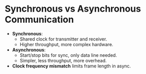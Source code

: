 # Synchronous vs Asynchronous Communication

- **Synchronous**:  
  - Shared clock for transmitter and receiver.
  - Higher throughput, more complex hardware.
- **Asynchronous**:  
  - Start/stop bits for sync, only data line needed.
  - Simpler, less throughput, more overhead.
- **Clock frequency mismatch** limits frame length in async.
